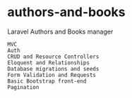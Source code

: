 # authors-and-books

Laravel Authors and Books manager

    MVC
    Auth
    CRUD and Resource Controllers
    Eloquent and Relationships
    Database migrations and seeds
    Form Validation and Requests
    Basic Bootstrap front-end
    Pagination
